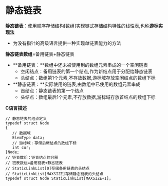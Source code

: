 # 静态链表

**静态链表**：使用顺序存储结构\[数组\]实现链式存储结构特性的线性表,也称**游标实现法**

* 为没有指针的高级语言提供一种实现单链表能力的方法

**静态链表数组**=备用链表+静态链表

* **备用链表：**数组中还未被使用到的数组元素串成的一个空闲链表
  * 空闲结点：备用链表的第一个结点,作为新结点用于分配给静态链表
  * 头结点：数组第1个元素,不存放数据,游标域存放空闲结点的数组下标
* **静态链表：**实际使用的链表,由数组中已使用的数组元素串成
  * 首结点：静态链表的第一个结点
  * 头结点：数组最后1个元素,不存放数据,游标域存放首结点的数组下标

**C语言描述**

```
// 静态链表的结点定义
typedef struct Node
{
   // 数据域
   ElemType data;
   // 游标域：存储后继结点的数组下标
   int cur;   
}Node;
// 链表数组：链表结点的容器
// 链表数组=备用链表+静态链表
// StaticLinkList[0]存储备用链表的头结点
// StaticLinkList[MAXSIZE]存储静态链表的头结点
typedef struct Node StaticLinkList[MAXSIZE+1];
```



